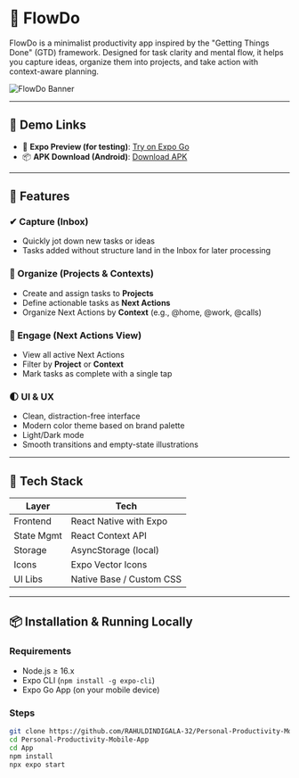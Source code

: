 # 📱 FlowDo 

FlowDo is a minimalist productivity app inspired by the "Getting Things Done" (GTD) framework. Designed for task clarity and mental flow, it helps you capture ideas, organize them into projects, and take action with context-aware planning.

![FlowDo Banner](./App/assets/logo.png)

---

## 🚀 Demo Links

- 📱 **Expo Preview (for testing)**: [Try on Expo Go](https://expo.dev/preview/update?message=Initial%20publish%20of%20FLOWDO%20App&updateRuntimeVersion=1.0.0&createdAt=2025-06-19T16%3A36%3A17.761Z&slug=exp&projectId=503bec3b-0709-446e-bae4-5250be8e4497&group=09b767d7-1954-4a7a-9afd-3ef447caa6fc)
- 📦 **APK Download (Android)**: [Download APK](https://expo.dev/accounts/rahul0032/projects/FlowDo/builds/4cb996c5-e9e3-4737-b902-32d004f5e69c)

---

## 🧠 Features

### ✔ Capture (Inbox)
- Quickly jot down new tasks or ideas
- Tasks added without structure land in the Inbox for later processing

### 📂 Organize (Projects & Contexts)
- Create and assign tasks to **Projects**
- Define actionable tasks as **Next Actions**
- Organize Next Actions by **Context** (e.g., @home, @work, @calls)

### 🎯 Engage (Next Actions View)
- View all active Next Actions
- Filter by **Project** or **Context**
- Mark tasks as complete with a single tap

### 🌓 UI & UX
- Clean, distraction-free interface
- Modern color theme based on brand palette
- Light/Dark mode 
- Smooth transitions and empty-state illustrations

---

## 🧱 Tech Stack

| Layer       | Tech                     |
|-------------|--------------------------|
| Frontend    | React Native with Expo   |
| State Mgmt  | React Context API        |
| Storage     | AsyncStorage (local)     |
| Icons       | Expo Vector Icons        |
| UI Libs     | Native Base / Custom CSS |

---

## 📦 Installation & Running Locally

### Requirements
- Node.js ≥ 16.x
- Expo CLI (`npm install -g expo-cli`)
- Expo Go App (on your mobile device)

### Steps

```bash
git clone https://github.com/RAHULDINDIGALA-32/Personal-Productivity-Mobile-App.git
cd Personal-Productivity-Mobile-App
cd App
npm install
npx expo start
